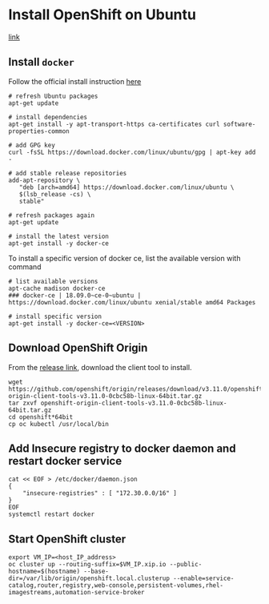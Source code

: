 # Install OpenShift on Ubuntu

[link](https://medium.com/@maheshacharya_44641/install-openshift-origin-on-ubuntu-18-04-7b98773c2ee6)

## Install `docker`

Follow the official install instruction [here](https://docs.docker.com/install/linux/docker-ce/ubuntu/#install-docker-ce)

```command line
# refresh Ubuntu packages
apt-get update

# install dependencies
apt-get install -y apt-transport-https ca-certificates curl software-properties-common

# add GPG key
curl -fsSL https://download.docker.com/linux/ubuntu/gpg | apt-key add -

# add stable release repositories
add-apt-repository \
   "deb [arch=amd64] https://download.docker.com/linux/ubuntu \
   $(lsb_release -cs) \
   stable"

# refresh packages again
apt-get update

# install the latest version
apt-get install -y docker-ce
```

To install a specific version of docker ce, list the available version with command

```command line
# list available versions
apt-cache madison docker-ce
### docker-ce | 18.09.0~ce-0~ubuntu | https://download.docker.com/linux/ubuntu xenial/stable amd64 Packages

# install specific version
apt-get install -y docker-ce=<VERSION>
```

## Download OpenShift Origin

From the [release link](https://github.com/openshift/origin/releases), download the client tool to install.

```command line
wget https://github.com/openshift/origin/releases/download/v3.11.0/openshift-origin-client-tools-v3.11.0-0cbc58b-linux-64bit.tar.gz
tar zxvf openshift-origin-client-tools-v3.11.0-0cbc58b-linux-64bit.tar.gz
cd openshift*64bit
cp oc kubectl /usr/local/bin
```

## Add Insecure registry to docker daemon and restart docker service

```command line
cat << EOF > /etc/docker/daemon.json 
{
    "insecure-registries" : [ "172.30.0.0/16" ]
}
EOF
systemctl restart docker
```

## Start OpenShift cluster

```command line
export VM_IP=<host_IP_address>
oc cluster up --routing-suffix=$VM_IP.xip.io --public-hostname=$(hostname) --base-dir=/var/lib/origin/openshift.local.clusterup --enable=service-catalog,router,registry,web-console,persistent-volumes,rhel-imagestreams,automation-service-broker
